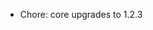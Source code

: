 <!-- The pattern we follow here is to keep the changelog for the latest version -->
<!-- Old changelogs are automatically attached to the GitHub releases -->

- Chore: core upgrades to 1.2.3